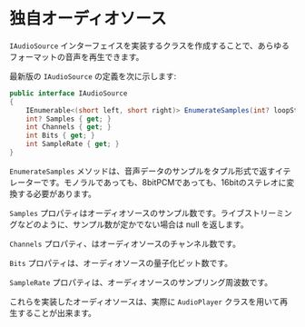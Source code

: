 # 独自オーディオソース

`IAudioSource` インターフェイスを実装するクラスを作成することで、あらゆるフォーマットの音声を再生できます。


最新版の `IAudioSource` の定義を次に示します:

```cs
public interface IAudioSource
{
	IEnumerable<(short left, short right)> EnumerateSamples(int? loopStart);
	int? Samples { get; }
	int Channels { get; }
	int Bits { get; }
	int SampleRate { get; }
}
```

`EnumerateSamples` メソッドは、音声データのサンプルをタプル形式で返すイテレーターです。モノラルであっても、8bitPCMであっても、16bitのステレオに変換する必要があります。

`Samples` プロパティはオーディオソースのサンプル数です。ライブストリーミングなどのように、サンプル数が定かでない場合は null を返します。

`Channels` プロパティ、はオーディオソースのチャンネル数です。

`Bits` プロパティは、オーディオソースの量子化ビット数です。

`SampleRate` プロパティは、オーディオソースのサンプリング周波数です。


これらを実装したオーディオソースは、実際に `AudioPlayer` クラスを用いて再生することが出来ます。
